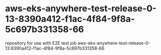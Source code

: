 # aws-eks-anywhere-test-release-0-13-8390a412-f1ac-4f84-9f8a-5c697b331358-66
repository for use with E2E test job aws-eks-anywhere-test-release-0-13:8390a412-f1ac-4f84-9f8a-5c697b331358-66
